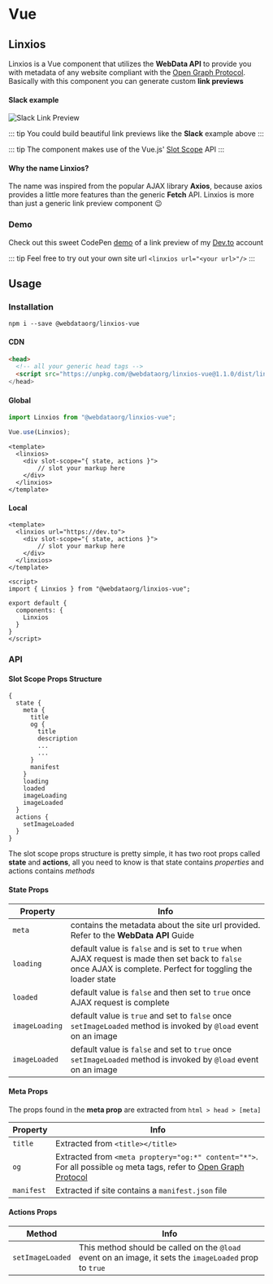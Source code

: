 # <Icon name="vuejs"/> Vue

## Linxios 

Linxios is a Vue component that utilizes the **WebData API** to provide you with metadata of any website compliant with the [Open Graph Protocol](http://ogp.me/). Basically with this component you can generate custom **link previews** 

#### Slack example 

![Slack Link Preview](/linkpreview.png)

::: tip
You could build beautiful link previews like the **Slack** example above
:::

::: tip
The component makes use of the Vue.js' [Slot Scope](https://vuejs.org/v2/guide/components-slots.html#Scoped-Slots) API
:::

#### Why the name Linxios?

The name was inspired from the popular AJAX library **Axios**, because axios provides a little more features than the generic **Fetch** API. Linxios is more than just a generic link preview component :wink:

### Demo

Check out this sweet CodePen [demo](https://codepen.io/Naidoo/pen/GPGaqe?editors=1000) of a link preview of my [Dev.to](https://dev.to) account

::: tip
Feel free to try out your own site url `<linxios url="<your url>"/>`
:::

## Usage
### Installation
```
npm i --save @webdataorg/linxios-vue
```

#### CDN

```html
<head>
  <!-- all your generic head tags -->
  <script src="https://unpkg.com/@webdataorg/linxios-vue@1.1.0/dist/linxios-vue.min.js">
</head>
```

#### Global

```js
import Linxios from "@webdataorg/linxios-vue";

Vue.use(Linxios);
```
```vue
<template>
  <linxios>
    <div slot-scope="{ state, actions }">
        // slot your markup here
    </div>
  </linxios>
</template>
```
#### Local

```vue
<template>
  <linxios url="https://dev.to">
    <div slot-scope="{ state, actions }">
        // slot your markup here
    </div>
  </linxios>
</template>

<script>
import { Linxios } from "@webdataorg/linxios-vue";

export default {
  components: {
    Linxios
  }
}
</script>
```

### API

#### Slot Scope Props Structure

```
{
  state {
    meta {
      title
      og {
        title
        description
        ...
        ...
      }
      manifest
    }
    loading
    loaded
    imageLoading
    imageLoaded
  }
  actions {
    setImageLoaded
  }
}
```

The slot scope props structure is pretty simple, it has two root props called **state** and **actions**, all you need to know is that state contains *properties* and actions contains *methods* 

#### State Props

| Property | Info |
| -------- | ---- | 
| `meta` | contains the metadata about the site url provided. Refer to the **WebData API** Guide |
| `loading` | default value is `false` and is set to `true` when AJAX request is made then set back to `false` once AJAX is complete. Perfect for toggling the loader state | 
| `loaded` | default value is `false` and then set to `true` once AJAX request is complete |
| `imageLoading` | default value is `true` and set to `false` once `setImageLoaded` method is invoked by `@load` event on an image  |
| `imageLoaded` | default value is `false` and set to `true` once `setImageLoaded` method is invoked by `@load` event on an image |

#### Meta Props

The props found in the **meta prop** are extracted from `html > head > [meta]`

| Property | Info |
| -------- | ---- |
| `title` | Extracted from `<title></title>` |
| `og` | Extracted from `<meta proptery="og:*" content="*">`. For all possible `og` meta tags, refer to [Open Graph Protocol](http://ogp.me/) |
| `manifest` | Extracted if site contains a `manifest.json` file |

#### Actions Props

| Method | Info |
| ------ | ---- |
| `setImageLoaded` | This method should be called on the `@load` event on an image, it sets the `imageLoaded` prop to `true` |